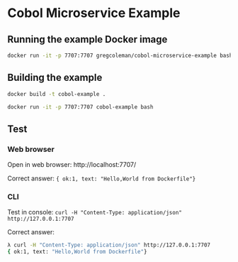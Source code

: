 
# Cobol Microservice Example

## Running the example Docker image

````bash
docker run -it -p 7707:7707 gregcoleman/cobol-microservice-example bash
````

## Building the example

````bash
docker build -t cobol-example .
````

````bash
docker run -it -p 7707:7707 cobol-example bash
````

## Test 

### Web browser

Open in web browser: http://localhost:7707/

Correct answer: `{ ok:1, text: "Hello,World from Dockerfile"}`

### CLI 

Test in console: `curl -H "Content-Type: application/json" http://127.0.0.1:7707`

Correct answer: 

```bash
λ curl -H "Content-Type: application/json" http://127.0.0.1:7707
{ ok:1, text: "Hello,World from Dockerfile"}
```
